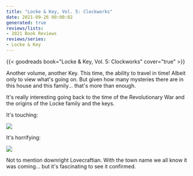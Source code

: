 ```yaml
---
title: "Locke & Key, Vol. 5: Clockworks"
date: 2021-09-26 00:00:02
generated: true
reviews/lists:
- 2021 Book Reviews
reviews/series:
- Locke & Key
---
```

{{< goodreads book="Locke & Key, Vol. 5: Clockworks" cover="true" >}}

Another volume, another Key. This time, the ability to travel in time! Albeit only to view what's going on. But given how many mysteries there are in this house and this family... that's more than enough.  

It's really interesting going back to the time of the Revolutionary War and the origins of the Locke family and the keys.  

<!--more-->

It's touching:  

![](/embeds/books/attachments/locke-and-key-5.1.png)

It's horrifying:  

![](/embeds/books/attachments/locke-and-key-5.2.png)

Not to mention downright Lovecraftian. With the town name we all know it was coming... but it's fascinating to see it confirmed.


